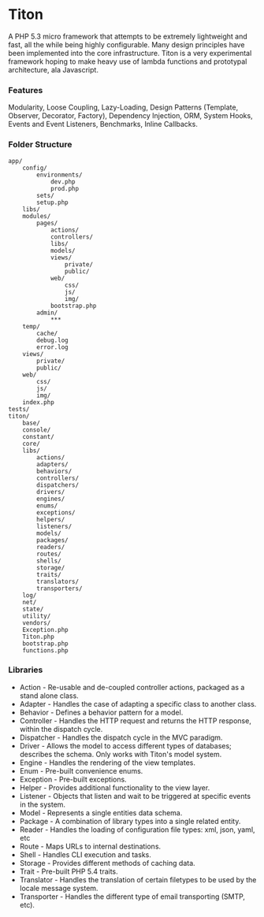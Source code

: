 # Titon #

A PHP 5.3 micro framework that attempts to be extremely lightweight and fast, all the while being highly configurable. Many design principles have been implemented into the core infrastructure. Titon is a very experimental framework hoping to make heavy use of lambda functions and prototypal architecture, ala Javascript.

### Features ###

Modularity, Loose Coupling, Lazy-Loading, Design Patterns (Template, Observer, Decorator, Factory), Dependency Injection, ORM, System Hooks, Events and Event Listeners, Benchmarks, Inline Callbacks.

### Folder Structure ###

	app/
		config/
			environments/
				dev.php
				prod.php
			sets/
			setup.php
		libs/
		modules/
			pages/
				actions/
				controllers/
				libs/
				models/
				views/
					private/
					public/
				web/
					css/
					js/
					img/
				bootstrap.php
			admin/
				***
		temp/
			cache/
			debug.log
			error.log
		views/
			private/
			public/
		web/
			css/
			js/
			img/
		index.php
	tests/
	titon/
		base/
		console/
		constant/
		core/
		libs/
			actions/
			adapters/
			behaviors/
			controllers/
			dispatchers/
			drivers/
			engines/
			enums/
			exceptions/
			helpers/
			listeners/
			models/
			packages/
			readers/
			routes/
			shells/
			storage/
			traits/
			translators/
			transporters/
		log/
		net/
		state/
		utility/
		vendors/
		Exception.php
		Titon.php
		bootstrap.php
		functions.php

### Libraries ###

* Action - Re-usable and de-coupled controller actions, packaged as a stand alone class.
* Adapter - Handles the case of adapting a specific class to another class.
* Behavior - Defines a behavior pattern for a model.
* Controller - Handles the HTTP request and returns the HTTP response, within the dispatch cycle.
* Dispatcher - Handles the dispatch cycle in the MVC paradigm.
* Driver - Allows the model to access different types of databases; describes the schema. Only works with Titon's model system.
* Engine - Handles the rendering of the view templates.
* Enum - Pre-built convenience enums.
* Exception - Pre-built exceptions.
* Helper - Provides additional functionality to the view layer.
* Listener - Objects that listen and wait to be triggered at specific events in the system.
* Model - Represents a single entities data schema.
* Package - A combination of library types into a single related entity.
* Reader - Handles the loading of configuration file types: xml, json, yaml, etc
* Route - Maps URLs to internal destinations.
* Shell - Handles CLI execution and tasks.
* Storage - Provides different methods of caching data.
* Trait - Pre-built PHP 5.4 traits.
* Translator - Handles the translation of certain filetypes to be used by the locale message system.
* Transporter - Handles the different type of email transporting (SMTP, etc).